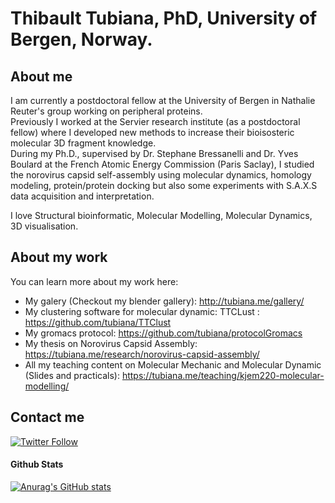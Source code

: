 # Thibault Tubiana, PhD, University of Bergen, Norway.

## About me

I am currently a postdoctoral fellow at the University of Bergen in Nathalie Reuter's group working on peripheral proteins.  
Previously I worked at the Servier research institute (as a postdoctoral fellow) where I developed new methods to increase their bioisosteric molecular 3D fragment knowledge.  
During my Ph.D., supervised by Dr. Stephane Bressanelli and Dr. Yves Boulard at the French Atomic Energy Commission (Paris Saclay), I studied the norovirus capsid self-assembly using molecular dynamics, homology modeling, protein/protein docking but also some experiments with S.A.X.S data acquisition and interpretation.  

I love Structural bioinformatic, Molecular Modelling, Molecular Dynamics, 3D visualisation. 

## About my work
You can learn more about my work here: 
- My galery (Checkout my blender gallery): http://tubiana.me/gallery/
- My clustering software for molecular dynamic: TTCLust : https://github.com/tubiana/TTClust
- My gromacs protocol: https://github.com/tubiana/protocolGromacs
- My thesis on Norovirus Capsid Assembly: https://tubiana.me/research/norovirus-capsid-assembly/
- All my teaching content on Molecular Mechanic and Molecular Dynamic (Slides and practicals): https://tubiana.me/teaching/kjem220-molecular-modelling/


## Contact me
[![Twitter Follow](https://img.shields.io/twitter/follow/ttubiana?color=1DA1F2&logo=twitter&style=for-the-badge)](https://twitter.com/ttubiana)



#### Github Stats
[![Anurag's GitHub stats](https://github-readme-stats.vercel.app/api?username=tubiana)](https://github.com/anuraghazra/github-readme-stats)

